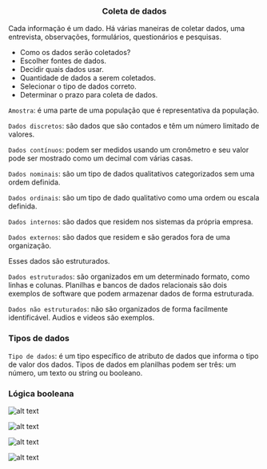 ### <center> Coleta de dados </center>
Cada informação é um dado. Há várias maneiras de coletar dados, uma entrevista, observações, formulários, questionários e pesquisas. <br>

 - Como os dados serão coletados? <br>
 - Escolher fontes de dados. <br>
 - Decidir quais dados usar. <br>
 - Quantidade de dados a serem coletados. <br>
 - Selecionar o tipo de dados correto. <br>
 - Determinar o prazo para coleta de dados. <br>


`Amostra`: é uma parte de uma população que é representativa da população. <br>

`Dados discretos`: são dados que são contados e têm um número limitado de valores. <br>

`Dados contínuos`: podem ser medidos usando um cronômetro e seu valor pode ser mostrado como um decimal com várias casas. <br>

`Dados nominais`: são um tipo de dados qualitativos categorizados sem uma ordem definida. <br>

`Dados ordinais`: são um tipo de dado qualitativo como uma ordem ou escala definida. <br>

`Dados internos`: são dados que residem nos sistemas da própria empresa. <br>

`Dados externos`: são dados que residem e são gerados fora de uma organização. <br>

Esses dados são estruturados. <br>

`Dados estruturados`: são organizados em um determinado formato, como linhas e colunas. Planilhas e bancos de dados relacionais são dois exemplos de software que podem armazenar dados de forma estruturada. <br>

`Dados não estruturados`: não são organizados de forma facilmente identificável. Audios e videos são exemplos. 

### Tipos de dados 

`Tipo de dados`: é um tipo específico de atributo de dados que informa o tipo de valor dos dados. Tipos de dados em planilhas podem ser três: um número, um texto ou string ou booleano. <br>

### Lógica booleana

![alt text](<../../Prints/Módulo 3/image.png>)

![alt text](<../../Prints/Módulo 3/Captura de tela 2025-03-07 153437.png>)

![alt text](<../../Prints/Módulo 3/Captura de tela 2025-03-07 153617.png>)

![alt text](<../../Prints/Módulo 3/Captura de tela 2025-03-07 153646.png>)